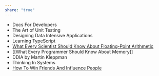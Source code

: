 ```yaml
---
share: "true"
---
```

- Docs For Developers
- The Art of Unit Testing
- Designing Data Intensive Applications
- Learning TypeScript
- [What Every Scientist Should Know About Floating-Point Arithmetic](https://docs.oracle.com/cd/E19957-01/800-7895/800-7895.pdf)
- [[What Every Programmer Should Know About Memory]]
- DDIA by Martin Kleppman
- Thinking In Systems
- [How To Win Friends And Influence People](https://www.amazon.com/How-win-Friends-Influence-People/dp/8189297813)
